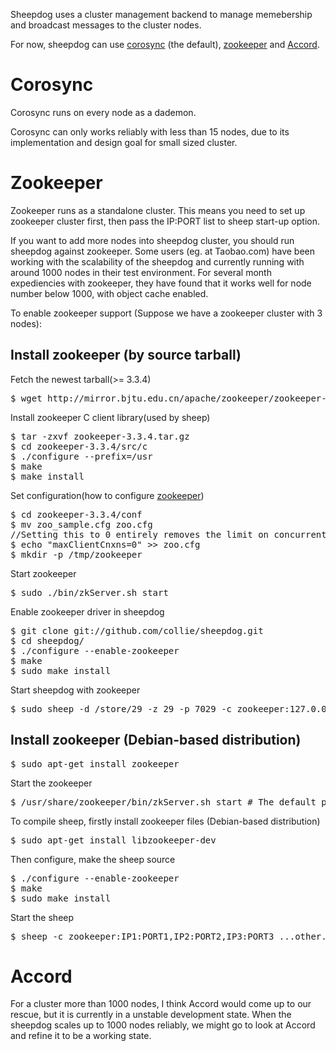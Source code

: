 Sheepdog uses a cluster management backend to manage
memebership and broadcast messages to the cluster nodes.

For now, sheepdog can use [corosync](http://corosync.org/doku.php) (the default), [zookeeper](http://zookeeper.apache.org/) and
[Accord](http://www.osrg.net/accord/).

# Corosync

Corosync runs on every node as a dademon.

Corosync can only works reliably with less than 15 nodes,
due to its implementation and design goal for small sized cluster.

# Zookeeper

Zookeeper runs as a standalone cluster. This means you need to set up zookeeper cluster
first, then pass the IP:PORT list to sheep start-up option.

If you want to add more nodes into sheepdog cluster, you should run
sheepdog against zookeeper. Some users (eg. at Taobao.com) have been working with
the scalability of the sheepdog and currently running with around 1000
nodes in their test environment. For several month expediencies with
zookeeper, they have found that it works well for node number below 1000,
with object cache enabled.

To enable zookeeper support (Suppose we have a zookeeper cluster with 3 nodes):

## Install zookeeper (by source tarball)
Fetch the newest tarball(>= 3.3.4)
<pre>
$ wget http://mirror.bjtu.edu.cn/apache/zookeeper/zookeeper-3.3.4/zookeeper-3.3.4.tar.gz
</pre>

Install zookeeper C client library(used by sheep)
<pre>
$ tar -zxvf zookeeper-3.3.4.tar.gz
$ cd zookeeper-3.3.4/src/c
$ ./configure --prefix=/usr
$ make
$ make install
</pre>

Set configuration(how to configure [zookeeper](http://zookeeper.apache.org/doc/r3.3.3/zookeeperAdmin.html#sc_configuration))
<pre>
$ cd zookeeper-3.3.4/conf
$ mv zoo_sample.cfg zoo.cfg
//Setting this to 0 entirely removes the limit on concurrent connections.
$ echo "maxClientCnxns=0" >> zoo.cfg
$ mkdir -p /tmp/zookeeper
</pre> 

Start zookeeper
<pre>
$ sudo ./bin/zkServer.sh start 
</pre>

Enable zookeeper driver in sheepdog
<pre>
$ git clone git://github.com/collie/sheepdog.git
$ cd sheepdog/
$ ./configure --enable-zookeeper
$ make
$ sudo make install
</pre>

Start sheepdog with zookeeper
<pre>
$ sudo sheep -d /store/29 -z 29 -p 7029 -c zookeeper:127.0.0.1:2181
</pre>

## Install zookeeper (Debian-based distribution)
<pre>
$ sudo apt-get install zookeeper
</pre>
Start the zookeeper
<pre>
$ /usr/share/zookeeper/bin/zkServer.sh start # The default port is 2181
</pre>
To compile sheep, firstly install zookeeper files (Debian-based distribution)
<pre>
$ sudo apt-get install libzookeeper-dev
</pre>
Then configure, make the sheep source
<pre>
$ ./configure --enable-zookeeper
$ make
$ sudo make install
</pre>

Start the sheep
<pre>
$ sheep -c zookeeper:IP1:PORT1,IP2:PORT2,IP3:PORT3 ...other...option...
</pre>

# Accord 

For a cluster more than 1000 nodes, I think Accord would come up to our
rescue, but it is currently in a unstable development state. When the
sheepdog scales up to 1000 nodes reliably, we might go to look at Accord
and refine it to be a working state.